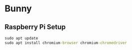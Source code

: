 # Bunny


## Raspberry Pi Setup
```bat
sudo apt update
sudo apt install chromium-browser chromium-chromedriver
```
